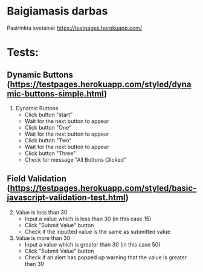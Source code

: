 # Baigiamasis darbas
Pasirinkta svetainė: https://testpages.herokuapp.com/

# Tests:
## Dynamic Buttons (https://testpages.herokuapp.com/styled/dynamic-buttons-simple.html)
1. Dynamic Buttons
   * Click button "start"
   * Wait for the next button to appear
   * Click button "One"
   * Wait for the next button to appear
   * Click button "Two"
   * Wait for the next button to appear
   * Click button "Three"
   * Check for message "All Buttons Clicked"

## Field Validation (https://testpages.herokuapp.com/styled/basic-javascript-validation-test.html)
2. Value is less than 30
    * Input a value which is less than 30 (in this case 15)
    * Click "Submit Value" button
    * Check if the inputted value is the same as submitted value
3. Value is more than 30
    * Input a value which is greater than 30 (in this case 50)
    * Click "Submit Value" button
    * Check if an alert has popped up warning that the value is greater than 30
